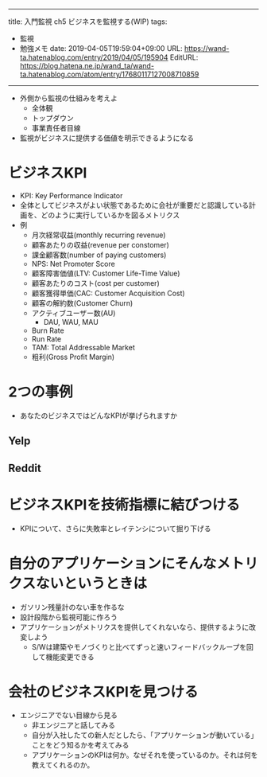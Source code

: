 ---
title: 入門監視 ch5 ビジネスを監視する(WIP)
tags:
- 監視
- 勉強メモ
date: 2019-04-05T19:59:04+09:00
URL: https://wand-ta.hatenablog.com/entry/2019/04/05/195904
EditURL: https://blog.hatena.ne.jp/wand_ta/wand-ta.hatenablog.com/atom/entry/17680117127008710859
-------------------------------------

- 外側から監視の仕組みを考えよ
    - 全体観
    - トップダウン
    - 事業責任者目線
- 監視がビジネスに提供する価値を明示できるようになる


# ビジネスKPI

- KPI: Key Performance Indicator
- 全体としてビジネスがよい状態であるために会社が重要だと認識している計画を、どのように実行しているかを図るメトリクス
- 例
    - 月次経常収益(monthly recurring revenue)
    - 顧客あたりの収益(revenue per constomer)
    - 課金顧客数(number of paying customers)
    - NPS: Net Promoter Score
    - 顧客障害価値(LTV: Customer Life-Time Value)
    - 顧客あたりのコスト(cost per customer)
    - 顧客獲得単価(CAC: Customer Acquisition Cost)
    - 顧客の解約数(Customer Churn)
    - アクティブユーザー数(AU)
        - DAU, WAU, MAU
    - Burn Rate
    - Run Rate
    - TAM: Total Addressable Market
    - 粗利(Gross Profit Margin)


# 2つの事例

- あなたのビジネスではどんなKPIが挙げられますか

## Yelp

## Reddit


# ビジネスKPIを技術指標に結びつける

- KPIについて、さらに失敗率とレイテンシについて掘り下げる



# 自分のアプリケーションにそんなメトリクスないというときは

- ガソリン残量計のない車を作るな
- 設計段階から監視可能に作ろう
- アプリケーションがメトリクスを提供してくれないなら、提供するように改変しよう
    - S/Wは建築やモノづくりと比べてずっと速いフィードバックループを回して機能変更できる

# 会社のビジネスKPIを見つける

- エンジニアでない目線から見る
    - 非エンジニアと話してみる
    - 自分が入社したての新人だとしたら、「アプリケーションが動いている」ことをどう知るかを考えてみる
    - アプリケーションのKPIは何か。なぜそれを使っているのか。それは何を教えてくれるのか。
